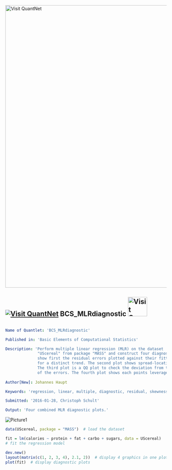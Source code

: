 
[<img src="https://github.com/QuantLet/Styleguide-and-FAQ/blob/master/pictures/banner.png" width="880" alt="Visit QuantNet">](http://quantlet.de/index.php?p=info)

## [<img src="https://github.com/QuantLet/Styleguide-and-Validation-procedure/blob/master/pictures/qloqo.png" alt="Visit QuantNet">](http://quantlet.de/) **BCS_MLRdiagnostic** [<img src="https://github.com/QuantLet/Styleguide-and-Validation-procedure/blob/master/pictures/QN2.png" width="60" alt="Visit QuantNet 2.0">](http://quantlet.de/d3/ia)

```yaml

Name of Quantlet: 'BCS_MLRdiagnostic'

Published in: 'Basic Elements of Computational Statistics'

Description: 'Perform multiple linear regression (MLR) on the dataset
              "UScereal" from package "MASS" and construct four diagnostic plots. These
              show first the residual errors plotted against their fitted values to check
              for a distinct trend. The second plot shows spread-location to detect skewness.
              The third plot is a QQ plot to check the deviation from the theoretical distribution
              of the errors. The fourth plot shows each points leverage.'
              
Author[New]: Johannes Haupt

Keywords: 'regression, linear, multiple, diagnostic, residual, skewness, QQ plot'

Submitted: '2016-01-28, Christoph Schult'

Output: 'Four combined MLR diagnostic plots.'
```

![Picture1](BCS_Mdiagnostic.png)


```r
data(UScereal, package = "MASS")  # load the dataset

fit = lm(calories ~ protein + fat + carbo + sugars, data = UScereal)
# fit the regression model

dev.new()
layout(matrix(c(1, 2, 3, 4), 2.1, 2))  # display 4 graphics in one plot
plot(fit)  # display diagnostic plots 
```
